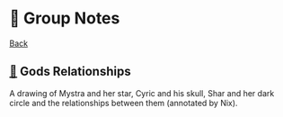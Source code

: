 # 📑 Group Notes

[Back](../README.md)

## [📑](gods-relationships.png) Gods Relationships

A drawing of Mystra and her star, Cyric and his skull, Shar and her dark circle and the relationships between them (annotated by Nix). 